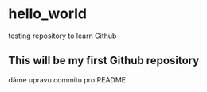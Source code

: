 # hello_world
testing repository to learn Github

## This will be my first Github repository 

dáme upravu commitu pro README 
